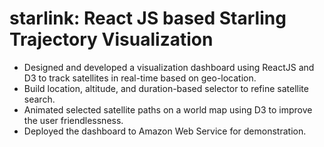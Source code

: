 # starlink: React JS based Starling Trajectory Visualization                                 
- Designed and developed a visualization dashboard using ReactJS and  D3 to track satellites in real-time based on geo-location.
- Build location, altitude, and duration-based selector to refine satellite search.
- Animated selected satellite paths on a world map using D3 to improve the user friendlessness.
- Deployed the dashboard to Amazon Web Service for demonstration.

